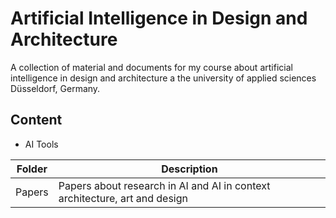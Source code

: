 # Artificial Intelligence in Design and Architecture
A collection of material and documents for my course about artificial intelligence in design and architecture a the university of applied sciences Düsseldorf, Germany.

## Content

- AI Tools
  
| Folder    | Description                                                                |
|---        |---                                                                         |
| Papers    | Papers about research in AI and AI in context architecture, art and design |

